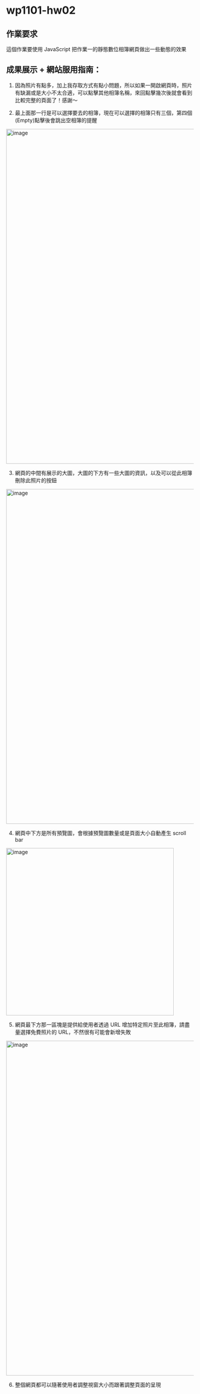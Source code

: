# wp1101-hw02
## 作業要求
這個作業要使⽤ JavaScript 把作業⼀的靜態數位相簿網⾴做出⼀些動態的效果

## 成果展示 + 網站服用指南：

1. 因為照片有點多，加上我存取方式有點小問題，所以如果一開啟網頁時，照片有缺漏或是大小不太合適，可以點擊其他相簿名稱，來回點擊幾次後就會看到比較完整的頁面了！感謝～

2. 最上面那一行是可以選擇要去的相簿，現在可以選擇的相簿只有三個，第四個(Empty)點擊後會跳出空相簿的提醒
<img width="900" alt="image" src="https://user-images.githubusercontent.com/58909342/151287231-ae84ece4-7232-482b-912d-2131bb4f8d44.png">

3. 網頁的中間有展示的大圖，大圖的下方有一些大圖的資訊，以及可以從此相簿刪除此照片的按鈕
<img width="900" alt="image" src="https://user-images.githubusercontent.com/58909342/151287292-6c254692-d922-40da-b5ef-9c861ebe2dd6.png">

4. 網頁中下方是所有預覽圖，會根據預覽圖數量或是頁面大小自動產生 scroll bar
<img width="450" alt="image" src="https://user-images.githubusercontent.com/58909342/151287501-761c414b-c4c4-4224-bc4b-7837f17add71.png">

5. 網頁最下方那一區塊是提供給使用者透過 URL 增加特定照片至此相簿，請盡量選擇免費照片的 URL，不然很有可能會新增失敗
<img width="900" alt="image" src="https://user-images.githubusercontent.com/58909342/151288740-9f281725-670c-400d-ba79-a89b92346241.png">

6. 整個網頁都可以隨著使用者調整視窗大小而跟著調整頁面的呈現
